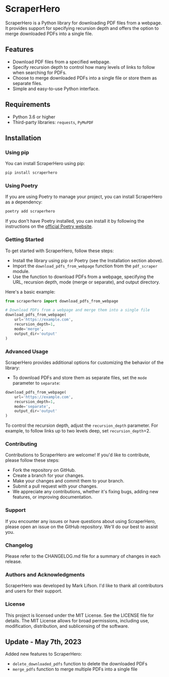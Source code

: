 # ScraperHero

ScraperHero is a Python library for downloading PDF files from a webpage. It provides support for specifying recursion depth and offers the option to merge downloaded PDFs into a single file.

## Features

- Download PDF files from a specified webpage.
- Specify recursion depth to control how many levels of links to follow when searching for PDFs.
- Choose to merge downloaded PDFs into a single file or store them as separate files.
- Simple and easy-to-use Python interface.

## Requirements

- Python 3.6 or higher
- Third-party libraries: `requests`, `PyMuPDF`

## Installation

### Using pip

You can install ScraperHero using pip:

```sh
pip install scraperhero
```

### Using Poetry

If you are using Poetry to manage your project, you can install ScraperHero as a dependency:

```sh
poetry add scraperhero
```
If you don't have Poetry installed, you can install it by following the instructions on the <a href="https://python-poetry.org/docs/#installation" target="_new">official Poetry website</a>.

### Getting Started

To get started with ScraperHero, follow these steps:

- Install the library using pip or Poetry (see the Installation section above).
- Import the `download_pdfs_from_webpage` function from the `pdf_scraper` module.
- Use the function to download PDFs from a webpage, specifying the URL, recursion depth, mode (merge or separate), and output directory.

Here's a basic example:

```python
from scraperhero import download_pdfs_from_webpage

# Download PDFs from a webpage and merge them into a single file
download_pdfs_from_webpage(
    url='https://example.com',
    recursion_depth=1,
    mode='merge',
    output_dir='output'
)
```
### Advanced Usage

ScraperHero provides additional options for customizing the behavior of the library:

- To download PDFs and store them as separate files, set the `mode` parameter to `separate`:

```python
download_pdfs_from_webpage(
    url='https://example.com',
    recursion_depth=1,
    mode='separate',
    output_dir='output'
)
```
To control the recursion depth, adjust the `recursion_depth` parameter. For example, to follow links up to two levels deep, set `recursion_depth`=2.

### Contributing
Contributions to ScraperHero are welcome! If you'd like to contribute, please follow these steps:

- Fork the repository on GitHub.
- Create a branch for your changes.
- Make your changes and commit them to your branch.
- Submit a pull request with your changes.
- We appreciate any contributions, whether it's fixing bugs, adding new features, or improving documentation.

### Support
If you encounter any issues or have questions about using ScraperHero, please open an issue on the GitHub repository. We'll do our best to assist you.

### Changelog
Please refer to the CHANGELOG.md file for a summary of changes in each release.

### Authors and Acknowledgments
ScraperHero was developed by Mark Lifson. I'd like to thank all contributors and users for their support.

### License
This project is licensed under the MIT License. See the LICENSE file for details. The MIT License allows for broad permissions, including use, modification, distribution, and sublicensing of the software.

## Update - May 7th, 2023

Added new features to ScraperHero:

- `delete_downloaded_pdfs` function to delete the downloaded PDFs
- `merge_pdfs` function to merge multiple PDFs into a single file